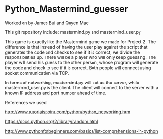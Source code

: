 # Python_Mastermind_guesser

Worked on by James Bui and Quyen Mac

This git repository include: mastermind.py and mastermind_user.py

This game is exactly like the Mastermind game we made for Project 2. The difference is that instead of having the user play against the script that generates the code and checks to see if it is correct, we divide the responsibilities up. There will be a player who will only keep guessing. The player will send his guess to the other person, whose program will generate the code and check to see if it is correct. Both people will connect using socket communication via TCP. 

In terms of networking, mastermind.py will act as the server, while mastermind_user.py is the client. The client will connect to the server with a known IP address and port number ahead of time. 

References we used:

http://www.tutorialspoint.com/python/python_networking.htm

https://docs.python.org/2/library/random.html

http://www.pythonforbeginners.com/basics/list-comprehensions-in-python

